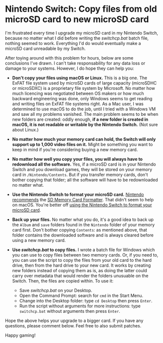 # Nintendo Switch: Copy files from old microSD card to new microSD card

I'm frustrated every time I upgrade my microSD card in my Nintendo Switch, because no matter what I did before writing the _switchcp.bat_ batch file, nothing seemed to work. Everything I'd do would eventually make a microSD card unreadable by my Switch.

After toying around with this problem for hours, below are some conclusions I've drawn. I can't take responsability for any data loss or damage to your systems. However, I do hope they can help you:

- **Don't copy your files using macOS or Linux.** This is a big one. The ExFAT file system used by microSD cards of large capacity (microSDHC or microSDXC) is a proprietary file system by Microsoft. No matter how much licencing was negotiated between OS makers or how much backward engineering was done, only Windows seems to get reading and writing files on ExFAT file systems right. As a Mac user, I was determined to use macOS to do the job, until I tried with a Windows VM and saw all my problems vanished. The main problem seems to be when new folders are created: oddly enough, **if a new folder is created in macOS, it is not readable or writable by the Nintendo Switch.** (Not sure about Linux.)

- **No matter how much your memory card can hold, the Switch will only support up to 1,000 video files on it.** Might be something you want to keep in mind if you're considering buying a new memory card.

- **No matter how well you copy your files, you will always have to redownload all the software.** Yes, if a microSD card is in your Nintendo Switch and you download games, they will be stored on your memory card in `/Nintendo/Contents`. But if you transfer memory cards, don't bother copying that folder; all the software will have to be redownloaded no matter what.

- **Use the Nintendo Switch to format your microSD card.** [Nintendo recommends](https://en-americas-support.nintendo.com/app/answers/detail/a_id/220) the [SD Memory Card Formatter](https://www.sdcard.org/downloads/formatter_4/). That didn't seem to help on macOS. You're better off [using the Nintendo Switch to format your microSD card](https://en-americas-support.nintendo.com/app/answers/detail/a_id/22398/~/how-to-format-a-microsd-card).

- **Back up your files.** No matter what you do, it's a good idea to back up the `Album` and `save` folders found in the `Nintendo` folder of your memory card first. Don't bother copying `Contents`: as mentioned above, that folder contains the downloaded software and is always cleared before using a new memory card.

- **Use _switchcp.bat_ to copy files.** I wrote a batch file for Windows which you can use to copy files between two memory cards. Or, if you need to, you can use the script to copy the files from your old card to the hard drive, then from the hard drive to your new card. It works by creating new folders instead of copying them as is, as doing the latter could carry over metadata that would render the folders unusuable on the Switch. Then, the files are copied within. To use it:

    - Save _switchcp.bat_ on your Desktop.
    - Open the Command Prompt: search for `cmd` in the Start Menu.
    - Change into the Desktop folder: type `cd Desktop` then press `Enter`.
    - Run the script without arguments for more instructions: type `switchcp.bat` without arguments then press `Enter`.

Hope the above helps your upgrade to a bigger card. If you have any questions, please comment below. Feel free to also submit patches.

Happy gaming!